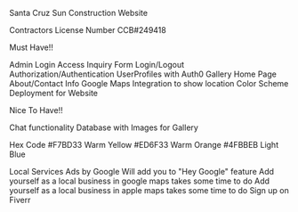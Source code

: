 Santa Cruz Sun Construction Website

Contractors License Number
CCB#249418

Must Have!!

Admin Login Access
Inquiry Form
Login/Logout
Authorization/Authentication
UserProfiles with Auth0
Gallery
Home Page
About/Contact Info
Google Maps Integration to show location
Color Scheme
Deployment for Website



Nice To Have!!

Chat functionality
Database with Images for Gallery




Hex Code
#F7BD33 Warm Yellow
#ED6F33 Warm Orange
#4FBBEB Light Blue


Local Services Ads by Google
Will add you to "Hey Google" feature
Add yourself as a local business in google maps takes some time to do
Add yourself as a local business in apple maps takes some time to do
Sign up on Fiverr